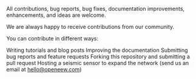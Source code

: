 All contributions, bug reports, bug fixes, documentation improvements, enhancements, and ideas are welcome.  

We are always happy to receive contributions from our community.

You can contribute in different ways:

Writing tutorials and blog posts
Improving the documentation
Submitting bug reports and feature requests
Forking this repository and submitting a pull request
Hosting a seismic sensor to expand the network (send us an email at hello@openeew.com)

